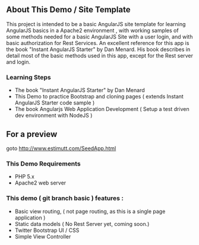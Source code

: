 About This Demo / Site Template
---------------
This project is intended to be a basic AngularJS site template for learning AngularJS basics in a Apache2 environment , 
with working samples of some methods needed for a basic AngularJS Site with a user login, and with basic authorization for 
Rest Services. An excellent reference for this app is the book "Instant AngularJS Starter" by 
Dan Menard. His book describes in detail most of the basic methods used in this app, except for the Rest server and login.


### Learning Steps
- The book "Instant AngularJS Starter" by Dan Menard
- This Demo to practice Bootstrap and cloning pages ( extends Instant AngularJS Starter code sample )
- The book  Angularjs Web Application Development ( Setup a test driven dev environment with NodeJS )


For a preview
---------------
goto http://www.estimutt.com/SeedApp.html  


### This Demo Requirements
- PHP 5.x
- Apache2 web server


### This demo ( git branch basic ) features :
- Basic view routing, ( not page routing, as this is a single page application )
- Static data models ( No Rest Server yet, coming soon.)
- Twitter Bootstrap UI / CSS
- Simple View Controller
